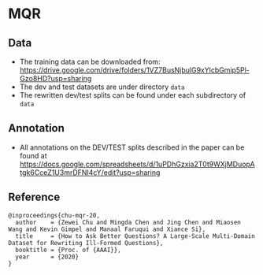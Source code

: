 # MQR

## Data

- The training data can be downloaded from: https://drive.google.com/drive/folders/1VZ7BusNjbulG9xYlcbGmip5Pl-Gzo8HD?usp=sharing
- The dev and test datasets are under directory ```data```
- The rewritten dev/test splits can be found under each subdirectory of ```data```

## Annotation
- All annotations on the DEV/TEST splits described in the paper can be found at https://docs.google.com/spreadsheets/d/1uPDhGzxia2T0t9WXjMDuopAtgk6CceZ1U3mrDFNI4cY/edit?usp=sharing


## Reference

```
@inproceedings{chu-mqr-20,
  author    = {Zewei Chu and Mingda Chen and Jing Chen and Miaosen Wang and Kevin Gimpel and Manaal Faruqui and Xiance Si},
  title     = {How to Ask Better Questions? A Large-Scale Multi-Domain Dataset for Rewriting Ill-Formed Questions},
  booktitle = {Proc. of {AAAI}},
  year      = {2020}
}
```
